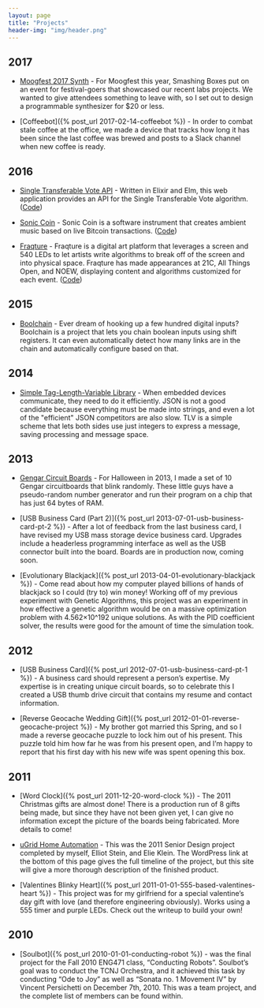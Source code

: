 ```yaml
---
layout: page
title: "Projects"
header-img: "img/header.png"
---
```


## 2017

- [Moogfest 2017 Synth](https://github.com/smashingboxes/moogfest-2017) - For Moogfest this year, Smashing Boxes put on an event for festival-goers that showcased our recent labs projects. We wanted to give attendees something to leave with, so I set out to design a programmable synthesizer for $20 or less.

- [Coffeebot]({% post_url 2017-02-14-coffeebot %}) - In order to combat stale coffee at the office, we made a device that tracks how long it has been since the last coffee was brewed and posts to a Slack channel when new coffee is ready.

## 2016


- [Single Transferable Vote API](http://voting.bcarrigan.com) - Written in Elixir and Elm, this web application provides an API for the Single Transferable Vote algorithm. ([Code](https://github.com/Carrigan/vote-service))

- [Sonic Coin](http://www.bcarrigan.com/sonic-coin/) - Sonic Coin is a software instrument that creates ambient music based on live Bitcoin transactions. ([Code](https://github.com/Carrigan/sonic-coin))

- [Fraqture](https://smashingboxes.com/blog/introducing-fraqture-a-platform-for-uniting-tech-and-art/) - Fraqture is a digital art platform that leverages a screen and 540 LEDs to let artists write algorithms to break off of the screen and into physical space. Fraqture has made appearances at 21C, All Things Open, and NOEW, displaying content and algorithms customized for each event. ([Code](https://github.com/smashingboxes/fraqture))

## 2015

- [Boolchain](https://github.com/Carrigan/boolchain) - Ever dream of hooking up a few hundred digital inputs? Boolchain is a project that lets you chain boolean inputs using shift registers. It can even automatically detect how many links are in the chain and automatically configure based on that.

## 2014

- [Simple Tag-Length-Variable Library](https://github.com/Carrigan/stlv) - When embedded devices communicate, they need to do it efficiently. JSON is not a good candidate because everything must be made into strings, and even a lot of the "efficient" JSON competitors are also slow. TLV is a simple scheme that lets both sides use just integers to express a message, saving processing and message space.

## 2013

- [Gengar Circuit Boards](https://github.com/Carrigan/Gengar) - For Halloween in 2013, I made a set of 10 Gengar circuitboards that blink randomly. These little guys have a pseudo-random number generator and run their program on a chip that has just 64 bytes of RAM.

- [USB Business Card (Part 2)]({% post_url 2013-07-01-usb-business-card-pt-2 %}) - After a lot of feedback from the last business card, I have revised my USB mass storage device business card. Upgrades include a headerless programming interface as well as the USB connector built into the board. Boards are in production now, coming soon.

- [Evolutionary Blackjack]({% post_url 2013-04-01-evolutionary-blackjack %}) - Come read about how my computer played billions of hands of blackjack so I could (try to) win money! Working off of my previous experiment with Genetic Algorithms, this project was an experiment in how effective a genetic algorithm would be on a massive optimization problem with 4.562×10^192 unique solutions. As with the PID coefficient solver, the results were good for the amount of time the simulation took.

## 2012

- [USB Business Card]({% post_url 2012-07-01-usb-business-card-pt-1 %}) - A business card should represent a person’s expertise. My expertise is in creating unique circuit boards, so to celebrate this I created a USB thumb drive circuit that contains my resume and contact information.

- [Reverse Geocache Wedding Gift]({% post_url 2012-01-01-reverse-geocache-project %}) - My brother got married this Spring, and so I made a reverse geocache puzzle to lock him out of his present. This puzzle
told him how far he was from his present open, and I’m happy to report that his first day with his new wife was spent opening this box.

## 2011

- [Word Clock]({% post_url 2011-12-20-word-clock %}) - The 2011 Christmas gifts are almost done! There is a production run of 8 gifts being made, but since they have not been given yet, I can give no information except the picture of the boards being fabricated. More details to come!

- [uGrid Home Automation](https://ugrid.wordpress.com/) - This was the 2011 Senior Design project completed by myself, Elliot Stein, and Elie Klein. The WordPress link at the bottom of this page gives the full timeline of the project, but this site will give a more thorough description of the finished product.

- [Valentines Blinky Heart]({% post_url 2011-01-01-555-based-valentines-heart %}) - This project was for my girlfriend for a special valentine’s day gift with love (and therefore engineering obviously). Works using a 555 timer and purple LEDs. Check out the writeup to build your own!

## 2010

- [Soulbot]({% post_url 2010-01-01-conducting-robot %}) - was the final project for the Fall 2010 ENG471 class, “Conducting Robots”. Soulbot’s goal was to conduct the TCNJ Orchestra, and it achieved this task by conducting “Ode to Joy” as well as “Sonata no. 1 Movement IV” by Vincent Persichetti on December 7th, 2010. This was a team project, and the complete list of members can be found within.
